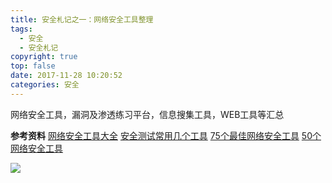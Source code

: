 ```yaml
---
title: 安全札记之一：网络安全工具整理
tags:
  - 安全
  - 安全札记
copyright: true
top: false
date: 2017-11-28 10:20:52
categories: 安全
---
```

网络安全工具，漏洞及渗透练习平台，信息搜集工具，WEB工具等汇总
<!--more-->

**参考资料**
[网络安全工具大全](https://blog.csdn.net/julius_lee/article/details/79881877)
[安全测试常用几个工具](https://blog.csdn.net/huangjin0507/article/details/52453137)
[75个最佳网络安全工具](https://blog.csdn.net/norbert_jxl/article/details/25057541)
[50个网络安全工具](https://blog.csdn.net/shanyou/article/details/10037)

![](http://static.zhyjor.com/wexin.png)

